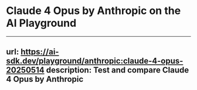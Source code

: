 # Claude 4 Opus by Anthropic on the AI Playground


---
url: https://ai-sdk.dev/playground/anthropic:claude-4-opus-20250514
description: Test and compare Claude 4 Opus by Anthropic
---
